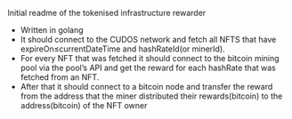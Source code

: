 Initial readme of the tokenised infrastructure rewarder
- Written in golang
- It should connect to the CUDOS network and fetch all NFTS that have expireOn≤currentDateTime and hashRateId(or minerId).
- For every NFT that was fetched it should connect to the bitcoin mining pool  via the pool’s API and get the reward for each hashRate that was fetched from an NFT.
- After that it should connect to a bitcoin node and transfer the reward from the address that the miner distributed their rewards(bitcoin) to the address(bitcoin) of the NFT owner